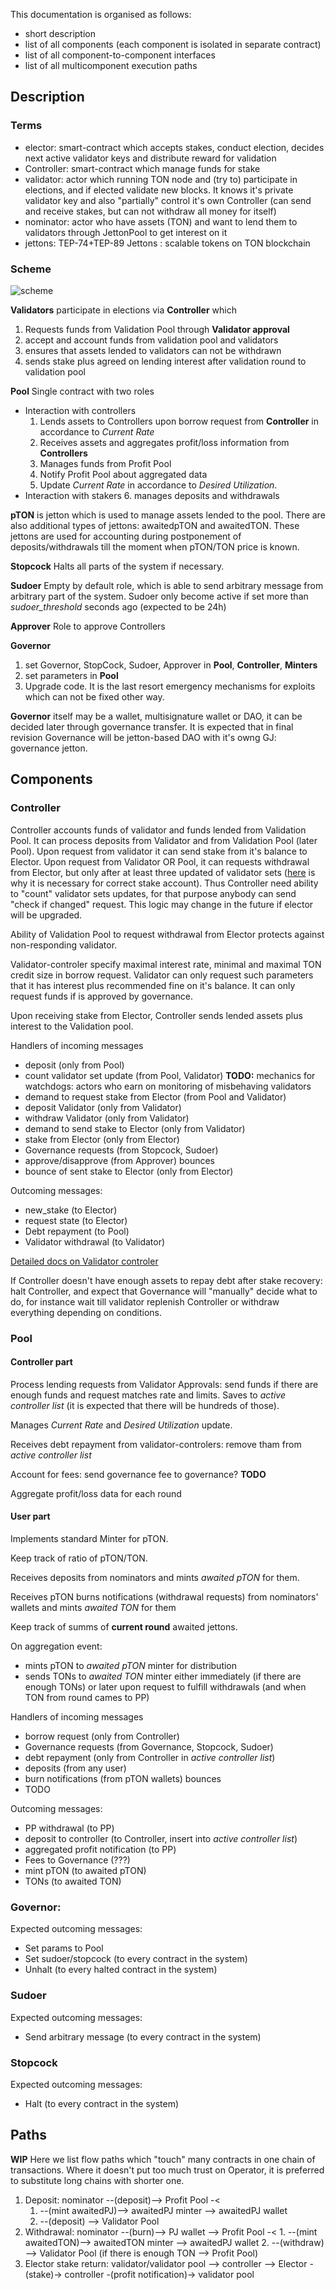 This documentation is organised as follows:
- short description
- list of all components (each component is isolated in separate contract)
- list of all component-to-component interfaces
- list of all multicomponent execution paths

## Description
### Terms
- elector: smart-contract which accepts stakes, conduct election, decides next active validator keys and distribute reward for validation
- Сontroller: smart-contract which manage funds for stake 
- validator: actor which running TON node and (try to) participate in elections, and if elected validate new blocks. It knows it's private validator key and also "partially" control it's own Сontroller (can send and receive stakes, but can not withdraw all money for itself)
- nominator: actor who have assets (TON) and want to lend them to validators through JettonPool to get interest on it
- jettons: TEP-74+TEP-89 Jettons : scalable tokens on TON blockchain

### Scheme

![scheme](docs/images/scheme.png)

**Validators** participate in elections via **Сontroller** which

1. Requests funds from Validation Pool through **Validator approval**
2. accept and account funds from validation pool and validators
3. ensures that assets lended to validators can not be withdrawn
4. sends stake plus agreed on lending interest after validation round to validation pool

**Pool** Single contract with two roles
  - Interaction with controllers
    1. Lends assets to Сontrollers upon borrow request from **Сontroller** in accordance to *Current Rate*
    2. Receives assets and aggregates profit/loss information from **Сontrollers**
    3. Manages funds from Profit Pool
    4. Notify Profit Pool about aggregated data
    5. Update *Current Rate* in accordance to *Desired Utilization*.
  - Interaction with stakers
    6. manages deposits and withdrawals

**pTON** is jetton which is used to manage assets lended to the pool. There are also additional types of jettons: awaitedpTON and awaitedTON. These jettons are used for accounting during postponement of deposits/withdrawals till the moment when pTON/TON price is known. 

**Stopcock**
Halts all parts of the system if necessary.

**Sudoer**
Empty by default role, which is able to send arbitrary message from arbitrary part of the system. Sudoer only become active if set more than *sudoer_threshold* seconds ago (expected to be 24h)

**Approver**
Role to approve Controllers

**Governor** 
1. set Governor, StopCock, Sudoer, Approver in **Pool**, **Controller**, **Minters**
2. set parameters in **Pool**
3. Upgrade code. It is the last resort emergency mechanisms for exploits which can not be fixed other way.

**Governor** itself may be a wallet, multisignature wallet or DAO, it can be decided later through governance transfer. It is expected that in final revision Governance will be jetton-based DAO with it's owng GJ: governance jetton.



## Components
### Сontroller
Сontroller accounts funds of validator and funds lended from Validation Pool. It can process deposits from Validator and from Validation Pool (later Pool).
Upon request from validator it can send stake from it's balance to Elector. Upon request from Validator OR Pool, it can requests withdrawal from Elector, but only after at least three updated of validator sets ([here](https://github.com/ton-blockchain/nominator-pool/blob/main/func/pool.fc#L566) is why it is necessary for correct stake account). Thus Controller need ability to "count" validator sets updates, for that purpose anybody can send "check if changed" request. This logic may change in the future if elector will be upgraded.

Ability of Validation Pool to request withdrawal from Elector protects against non-responding validator. 

Validator-controler specify maximal interest rate, minimal and maximal TON credit size in borrow request. Validator can only request such parameters that it has interest plus recommended fine on it's balance. It can only request funds if is approved by governance.

Upon receiving stake from Elector, Сontroller sends lended assets plus interest to the Validation pool.

Handlers of incoming messages
- deposit (only from Pool)
- count validator set update (from Pool, Validator) **TODO:** mechanics for watchdogs: actors who earn on monitoring of misbehaving validators
- demand to request stake from Elector (from Pool and Validator)
- deposit Validator (only from Validator)
- withdraw Validator (only from Validator)
- demand to send stake to Elector (only from Validator)
- stake from Elector (only from Elector)
- Governance requests (from Stopcock, Sudoer)
- approve/disapprove (from Approver)
bounces
- bounce of sent stake to Elector (only from Elector)

Outcoming messages:
- new_stake (to Elector)
- request state (to Elector)
- Debt repayment (to Pool)
- Validator withdrawal (to Validator)

[Detailed docs on Validator controler](docs/controller.md)

If Сontroller doesn't have enough assets to repay debt after stake recovery:
halt Сontroller, and expect that Governance will "manually" decide what to do, for instance wait till validator replenish Сontroller or withdraw everything depending on conditions.

### Pool

#### Controller part
Process lending requests from Validator Approvals: send funds if there are enough funds and request matches rate and limits. Saves to *active controller list* (it is expected that there will be hundreds of those).

Manages *Current Rate* and *Desired Utilization* update.

Receives debt repayment from validator-controlers: remove tham from *active controller list*

Account for fees: send governance fee to governance? **TODO**

Aggregate profit/loss data for each round


#### User part
Implements standard Minter for pTON.

Keep track of ratio of pTON/TON.

Receives deposits from nominators and mints *awaited pTON* for them.

Receives pTON burns notifications (withdrawal requests) from nominators' wallets and mints *awaited TON* for them

Keep track of summs of **current round** awaited jettons.

On aggregation event:
- mints pTON to *awaited pTON* minter for distribution
- sends TONs to *awaited TON* minter either immediately (if there are enough TONs) or later upon request to fulfill withdrawals (and when TON from round cames to PP)

Handlers of incoming messages
- borrow request (only from Сontroller)
- Governance requests (from Governance, Stopcock, Sudoer)
- debt repayment (only from Controller in *active controller list*)
- deposits (from any user)
- burn notifications (from pTON wallets)
bounces
- TODO

Outcoming messages:
- PP withdrawal (to PP)
- deposit to controller (to Controller, insert into _active controller list_)
- aggregated profit notification (to PP)
- Fees to Governance (???)
- mint pTON (to awaited pTON)
- TONs (to awaited TON)


### Governor:

Expected outcoming messages:
- Set params to Pool
- Set sudoer/stopcock (to every contract in the system)
- Unhalt (to every halted contract in the system)

### Sudoer

Expected outcoming messages:
- Send arbitrary message (to every contract in the system)

### Stopcock

Expected outcoming messages:
- Halt (to every contract in the system)


## Paths
**WIP**
Here we list flow paths which "touch" many contracts in one chain of transactions.
Where it doesn't put too much trust on Operator, it is preferred to substitute long chains with shorter one.

1. Deposit: nominator --(deposit)--> Profit Pool -< 
     1. --(mint awaitedPJ)--> awaitedPJ minter --> awaitedPJ wallet
     2. --(deposit) --> Validator Pool
2. Withdrawal: nominator --(burn)--> PJ wallet --> Profit Pool -<
       1. --(mint awaitedTON)--> awaitedTON minter --> awaitedPJ wallet
       2. --(withdraw) --> Validator Pool (if there is enough TON --> Profit Pool)
3. Elector stake return: validator/validator pool --> сontroller --> Elector -(stake)-> сontroller -(profit notification)-> validator pool
